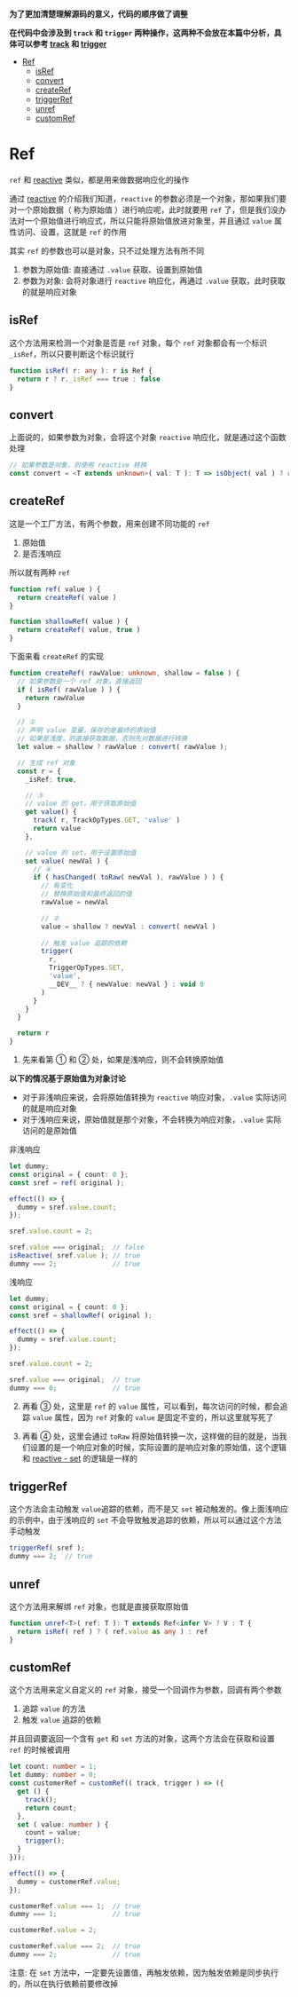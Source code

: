 **为了更加清楚理解源码的意义，代码的顺序做了调整**   

**在代码中会涉及到 `track` 和 `trigger` 两种操作，这两种不会放在本篇中分析，具体可以参考 [track](https://github.com/linhaotxl/frontend/tree/master/packages/vue/reactivity/effect#track) 和 [trigger](https://github.com/linhaotxl/frontend/tree/master/packages/vue/reactivity/effect#trigger)**  

- [Ref](#ref)
    - [isRef](#isref)
    - [convert](#convert)
    - [createRef](#createref)
    - [triggerRef](#triggerref)
    - [unref](#unref)
    - [customRef](#customref)

# Ref  
`ref` 和 [reactive](https://github.com/linhaotxl/frontend/tree/master/packages/vue/reactivity/reactive) 类似，都是用来做数据响应化的操作  

通过 [reactive](https://github.com/linhaotxl/frontend/tree/master/packages/vue/reactivity/reactive) 的介绍我们知道，`reactive` 的参数必须是一个对象，那如果我们要对一个原始数据（ 称为原始值 ）进行响应呢，此时就要用 `ref` 了，但是我们没办法对一个原始值进行响应式，所以只能将原始值放进对象里，并且通过 `value` 属性访问、设置，这就是 `ref` 的作用  

其实 `ref` 的参数也可以是对象，只不过处理方法有所不同  
1. 参数为原始值: 直接通过 `.value` 获取、设置到原始值  
2. 参数为对象: 会将对象进行 `reactive` 响应化，再通过 `.value` 获取，此时获取的就是响应对象

## isRef  
这个方法用来检测一个对象是否是 `ref` 对象，每个 `ref` 对象都会有一个标识 `_isRef`，所以只要判断这个标识就行  

```typescript
function isRef( r: any ): r is Ref {
  return r ? r._isRef === true : false
}
```

## convert  
上面说的，如果参数为对象，会将这个对象 `reactive` 响应化，就是通过这个函数处理   

```typescript
// 如果参数是对象，则使用 reactive 转换
const convert = <T extends unknown>( val: T ): T => isObject( val ) ? reactive( val ) : val
```

## createRef   

这是一个工厂方法，有两个参数，用来创建不同功能的 `ref`  
1. 原始值  
2. 是否浅响应  

所以就有两种 `ref`  

```typescript
function ref( value ) {
  return createRef( value )
}

function shallowRef( value ) {
  return createRef( value, true )
}
```

下面来看 `createRef` 的实现  

```typescript
function createRef( rawValue: unknown, shallow = false ) {
  // 如果参数是一个 ref 对象，直接返回
  if ( isRef( rawValue ) ) {
    return rawValue
  }

  // ①
  // 声明 value 变量，保存的是最终的原始值
  // 如果是浅度，则直接获取数据，否则先对数据进行转换
  let value = shallow ? rawValue : convert( rawValue );

  // 生成 ref 对象
  const r = {
    _isRef: true,

    // ③
    // value 的 get，用于获取原始值
    get value() {
      track( r, TrackOpTypes.GET, 'value' )
      return value
    },

    // value 的 set，用于设置原始值
    set value( newVal ) {
      // ④
      if ( hasChanged( toRaw( newVal ), rawValue ) ) {
        // 有变化
        // 替换原始值和最终返回的值
        rawValue = newVal

        // ②
        value = shallow ? newVal : convert( newVal )
        
        // 触发 value 追踪的依赖
        trigger(
          r,
          TriggerOpTypes.SET,
          'value',
          __DEV__ ? { newValue: newVal } : void 0
        )
      }
    }
  }

  return r
}
```

1. 先来看第 ① 和 ② 处，如果是浅响应，则不会转换原始值  

**以下的情况基于原始值为对象讨论**  

* 对于非浅响应来说，会将原始值转换为 `reactive` 响应对象，`.value` 实际访问的就是响应对象  
* 对于浅响应来说，原始值就是那个对象，不会转换为响应对象，`.value` 实际访问的是原始值  

非浅响应  

```typescript
let dummy;
const original = { count: 0 };
const sref = ref( original );

effect(() => {
  dummy = sref.value.count;
});

sref.value.count = 2;

sref.value === original;  // false
isReactive( sref.value ); // true
dummy === 2;              // true
```

浅响应  

```typescript
let dummy;
const original = { count: 0 };
const sref = shallowRef( original );

effect(() => {
  dummy = sref.value.count;
});

sref.value.count = 2;

sref.value === original;  // true
dummy === 0;              // true
```

2. 再看 ③ 处，这里是 `ref` 的 `value` 属性，可以看到，每次访问的时候，都会追踪 `value` 属性，因为 `ref` 对象的 `value` 是固定不变的，所以这里就写死了  

3. 再看 ④ 处，这里会通过 `toRaw` 将原始值转换一次，这样做的目的就是，当我们设置的是一个响应对象的时候，实际设置的是响应对象的原始值，这个逻辑和 [reactive - set](https://github.com/linhaotxl/frontend/tree/master/packages/vue/reactivity/handlers#set) 的逻辑是一样的  

## triggerRef   
这个方法会主动触发 `value`追踪的依赖，而不是又 `set` 被动触发的。像上面浅响应的示例中，由于浅响应的 `set` 不会导致触发追踪的依赖，所以可以通过这个方法手动触发  

```typescript
triggerRef( sref );
dummy === 2;  // true
```

## unref  
这个方法用来解绑 `ref` 对象，也就是直接获取原始值   

```typescript
function unref<T>( ref: T ): T extends Ref<infer V> ? V : T {
  return isRef( ref ) ? ( ref.value as any ) : ref
}
```

## customRef  
这个方法用来定义自定义的 `ref` 对象，接受一个回调作为参数，回调有两个参数  
1. 追踪 `value` 的方法  
2. 触发 `value` 追踪的依赖  

并且回调要返回一个含有 `get` 和 `set` 方法的对象，这两个方法会在获取和设置 `ref` 的时候被调用  

```typescript
let count: number = 1;
let dummy: number = 0;
const customerRef = customRef(( track, trigger ) => ({
  get () {
    track();
    return count;
  },
  set ( value: number ) {
    count = value;
    trigger();
  }
}));

effect(() => {
  dummy = customerRef.value;
});

customerRef.value === 1;  // true
dummy === 1;              // true

customerRef.value = 2;

customerRef.value === 2;  // true
dummy === 2;              // true
```

注意: 在 `set` 方法中，一定要先设置值，再触发依赖，因为触发依赖是同步执行的，所以在执行依赖前要修改掉